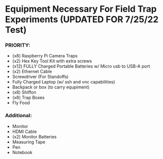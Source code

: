 # Equipment Necessary For Field Trap Experiments (UPDATED FOR 7/25/22 Test)

### PRIORITY:
* (x8) Raspberry Pi Camera Traps
* (x2) Hex Key Tool Kit with extra screws
* (x12) FULLY Charged Portable Batteries w/ Micro usb to USB-A port
* (x2) Ethernet Cable
* Screwdriver (For Standoffs)
* Fully Charged Laptop (w/ ssh and vnc capabilities)
* Backpack or box (to carry equpiment)
* (x8) Shiffon
* (x8) Trap Boxes
* Fly Food

### Additional:
* Monitor
* HDMI Cable
* (x2) Monitor Batteries
* Measuring Tape
* Pen
* Notebook
 